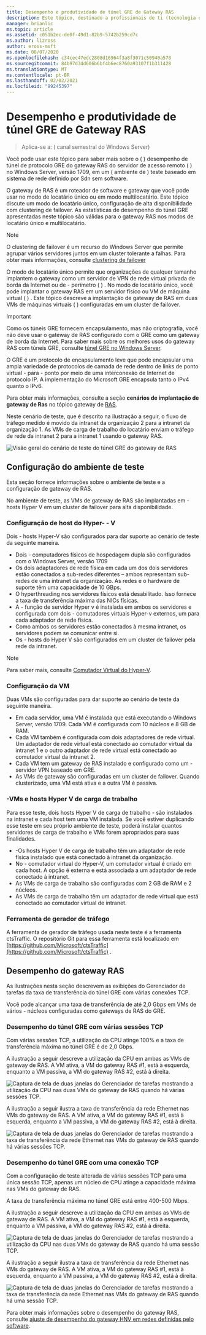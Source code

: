 ```yaml
---
title: Desempenho e produtividade de túnel GRE de Gateway RAS
description: Este tópico, destinado a profissionais de ti (tecnologia da informação), fornece informações de desempenho de taxa de transferência sobre túneis de túnel de roteamento genérico (GRE) do gateway RAS.
manager: brianlic
ms.topic: article
ms.assetid: c051b2ec-de0f-49d1-82b9-5742b259cd7c
ms.author: lizross
author: eross-msft
ms.date: 08/07/2020
ms.openlocfilehash: c34cec47edc2808d16964f3a8f3071c50940a578
ms.sourcegitcommit: 84b97d34d606b6bf4b6ec8760a93107f1b311428
ms.translationtype: MT
ms.contentlocale: pt-BR
ms.lasthandoff: 02/02/2021
ms.locfileid: "99245397"
---
```

# <a name="ras-gateway-gre-tunnel-throughput-and-performance"></a>Desempenho e produtividade de túnel GRE de Gateway RAS

>Aplica-se a: \( canal semestral do Windows Server\)

Você pode usar este tópico para saber mais sobre o \( \) desempenho de túnel de protocolo GRE do gateway RAS do servidor de acesso remoto \( \) no Windows Server, versão 1709, em um \( ambiente de \) teste baseado em sistema de rede definido por Sdn sem software.

O gateway de RAS é um roteador de software e gateway que você pode usar no modo de locatário único ou em modo multilocatário. Este tópico discute um modo de locatário único, configuração de alta disponibilidade com clustering de failover. As estatísticas de desempenho do túnel GRE apresentadas neste tópico são válidas para o gateway RAS nos modos de locatário único e multilocatário.

>[!NOTE]
>O clustering de failover é um recurso do Windows Server que permite agrupar vários servidores juntos em um cluster tolerante a falhas. Para obter mais informações, consulte [clustering de failover](../../../failover-clustering/failover-clustering-overview.md)

O modo de locatário único permite que organizações de qualquer tamanho implantem o gateway como um servidor de VPN de rede virtual privada de borda da Internet ou de \- perímetro \( \) . No modo de locatário único, você pode implantar o gateway RAS em um servidor físico ou VM de máquina virtual \( \) . Este tópico descreve a implantação de gateway de RAS em duas VMs de máquinas virtuais \( \) configuradas em um cluster de failover.

>[!IMPORTANT]
>Como os túneis GRE fornecem encapsulamento, mas não criptografia, você não deve usar o gateway de RAS configurado com o GRE como um gateway de borda da Internet. Para saber mais sobre os melhores usos do gateway RAS com túneis GRE, consulte [túnel GRE no Windows Server](gre-tunneling-windows-server.md).

O GRE é um protocolo de encapsulamento leve que pode encapsular uma ampla variedade de protocolos de camada de rede dentro de links de ponto virtual \- para \- ponto por meio de uma interconexão de Internet de protocolo IP. A implementação do Microsoft GRE encapsula tanto o IPv4 quanto o IPv6.

Para obter mais informações, consulte a seção **cenários de implantação de gateway de Ras** no tópico gateway de [RAS](./ras-gateway.md#bkmk_deploy).

Neste cenário de teste, que é descrito na ilustração a seguir, o fluxo de tráfego medido é movido da intranet da organização 2 para a intranet da organização 1. As VMs de carga de trabalho do locatário enviam o tráfego de rede da intranet 2 para a intranet 1 usando o gateway RAS.

![Visão geral do cenário de teste do túnel GRE do gateway de RAS](../../media/GRE-Tunnel-Perf/Gre-Infrastructure.jpg)

## <a name="test-environment-configuration"></a>Configuração do ambiente de teste

Esta seção fornece informações sobre o ambiente de teste e a configuração de gateway de RAS.

No ambiente de teste, as VMs de gateway de RAS são implantadas em \- hosts Hyper V em um cluster de failover para alta disponibilidade.

### <a name="hyper-v-host-configuration"></a>Configuração de host do Hyper- \- V

Dois \- hosts Hyper-V são configurados para dar suporte ao cenário de teste da seguinte maneira.

- Dois \- computadores físicos de hospedagem dupla são configurados com o Windows Server, versão 1709
- Os dois adaptadores de rede física em cada um dos dois servidores estão conectados a sub-redes diferentes – ambos representam sub-redes de uma intranet da organização. As redes e o hardware de suporte têm uma capacidade de 10 GBps.
- O hyperthreading nos servidores físicos está desabilitado. Isso fornece a taxa de transferência máxima das NICs físicas.
- A \- função de servidor Hyper v é instalada em ambos os servidores e configurada com dois \- comutadores virtuais Hyper-v externos, um para cada adaptador de rede física.
- Como ambos os servidores estão conectados à mesma intranet, os servidores podem se comunicar entre si.
- Os \- hosts do Hyper V são configurados em um cluster de failover pela rede da intranet.

>[!NOTE]
>Para saber mais, consulte [Comutador Virtual do Hyper-V](../../../virtualization/hyper-v-virtual-switch/hyper-v-virtual-switch.md).

### <a name="vm-configuration"></a>Configuração da VM

Duas VMs são configuradas para dar suporte ao cenário de teste da seguinte maneira.

- Em cada servidor, uma VM é instalada que está executando o Windows Server, versão 1709. Cada VM é configurada com 10 núcleos e 8 GB de RAM.
- Cada VM também é configurada com dois adaptadores de rede virtual. Um adaptador de rede virtual está conectado ao comutador virtual da intranet 1 e o outro adaptador de rede virtual está conectado ao comutador virtual da intranet 2.
- Cada VM tem um gateway de RAS instalado e configurado como um \- servidor VPN baseado em GRE.
- As VMs de gateway são configuradas em um cluster de failover. Quando clusterizado, uma VM está ativa e a outra VM é passiva.

### <a name="workload-hyper-v-hosts-and-vms"></a>\-VMs e hosts Hyper V de carga de trabalho

Para esse teste, dois hosts Hyper V de carga de trabalho \- são instalados na intranet e cada host tem uma VM instalada. Se você estiver duplicando esse teste em seu próprio ambiente de teste, poderá instalar quantos servidores de carga de trabalho e VMs forem apropriados para suas finalidades.

- \-Os hosts Hyper V de carga de trabalho têm um adaptador de rede física instalado que está conectado à intranet da organização.
- No \- comutador virtual do Hyper-V, um comutador virtual é criado em cada host. A opção é externa e está associada a um adaptador de rede conectado à intranet.
- As VMs de carga de trabalho são configuradas com 2 GB de RAM e 2 núcleos.
- As VMs de carga de trabalho têm um adaptador de rede virtual que está conectado ao comutador virtual de intranet.

### <a name="traffic-generator-tool"></a>Ferramenta de gerador de tráfego

A ferramenta de gerador de tráfego usada neste teste é a ferramenta ctsTraffic. O repositório Git para essa ferramenta está localizado em [https://github.com/Microsoft/ctsTraffic](https://github.com/Microsoft/ctsTraffic) .

## <a name="ras-gateway-performance"></a>Desempenho do gateway RAS

As ilustrações nesta seção descrevem as exibições do Gerenciador de tarefas da taxa de transferência do túnel GRE com várias conexões TCP.

Você pode alcançar uma taxa de transferência de até 2,0 Gbps em VMs de vários \- núcleos configuradas como gateways de RAS do GRE.

### <a name="gre-tunnel-performance-with-multiple-tcp-sessions"></a>Desempenho do túnel GRE com várias sessões TCP

Com várias sessões TCP, a utilização da CPU atinge 100% e a taxa de transferência máxima no túnel GRE é de 2,0 Gbps.

A ilustração a seguir descreve a utilização da CPU em ambas as VMs de gateway de RAS. A VM ativa, a VM do gateway RAS #1, está à esquerda, enquanto a VM passiva, a VM do gateway RAS #2, está à direita.

![Captura de tela de duas janelas do Gerenciador de tarefas mostrando a utilização da CPU nas duas VMs do gateway de RAS quando há várias sessões TCP.](../../media/GRE-Tunnel-Perf/Gre-Tunnel-01.jpg)

A ilustração a seguir ilustra a taxa de transferência da rede Ethernet nas VMs do gateway de RAS. A VM ativa, a VM do gateway RAS #1, está à esquerda, enquanto a VM passiva, a VM do gateway RAS #2, está à direita.

![Captura de tela de duas janelas do Gerenciador de tarefas mostrando a taxa de transferência da rede Ethernet nas VMs do gateway de RAS quando há várias sessões TCP.](../../media/GRE-Tunnel-Perf/Gre-Tunnel-02.jpg)


### <a name="gre-tunnel-performance-with-one-tcp-connection"></a>Desempenho do túnel GRE com uma conexão TCP

Com a configuração de teste alterada de várias sessões TCP para uma única sessão TCP, apenas um núcleo de CPU atinge a capacidade máxima nas VMs do gateway de RAS.

A taxa de transferência máxima no túnel GRE está entre 400-500 Mbps.

A ilustração a seguir descreve a utilização da CPU em ambas as VMs de gateway de RAS. A VM ativa, a VM do gateway RAS #1, está à esquerda, enquanto a VM passiva, a VM do gateway RAS #2, está à direita.

![Captura de tela de duas janelas do Gerenciador de tarefas mostrando a utilização da CPU nas duas VMs do gateway de RAS quando há uma sessão TCP.](../../media/GRE-Tunnel-Perf/Gre-Tunnel-03.jpg)


A ilustração a seguir ilustra a taxa de transferência da rede Ethernet nas VMs do gateway de RAS. A VM ativa, a VM do gateway RAS #1, está à esquerda, enquanto a VM passiva, a VM do gateway RAS #2, está à direita.

![Captura de tela de duas janelas do Gerenciador de tarefas mostrando a taxa de transferência da rede Ethernet nas VMs do gateway de RAS quando há uma sessão TCP.](../../media/GRE-Tunnel-Perf/Gre-Tunnel-04.jpg)

Para obter mais informações sobre o desempenho do gateway RAS, consulte [ajuste de desempenho do gateway HNV em redes definidas pelo software](../../../administration/performance-tuning/subsystem/software-defined-networking/hnv-gateway-performance.md).
